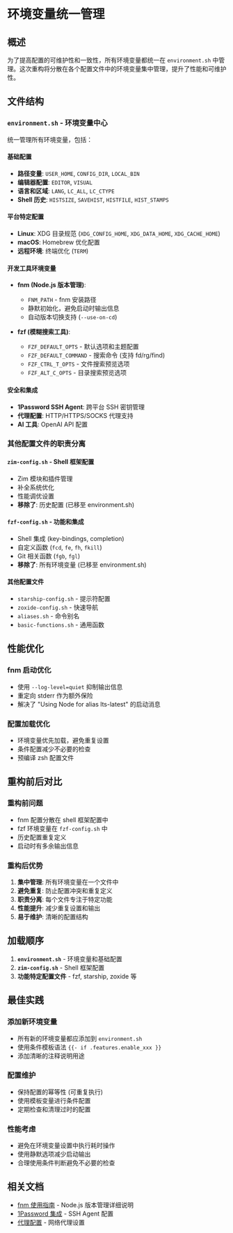 # 环境变量统一管理

## 概述

为了提高配置的可维护性和一致性，所有环境变量都统一在 `environment.sh` 中管理。这次重构将分散在各个配置文件中的环境变量集中管理，提升了性能和可维护性。

## 文件结构

### `environment.sh` - 环境变量中心
统一管理所有环境变量，包括：

#### 基础配置
- **路径变量**: `USER_HOME`, `CONFIG_DIR`, `LOCAL_BIN`
- **编辑器配置**: `EDITOR`, `VISUAL`
- **语言和区域**: `LANG`, `LC_ALL`, `LC_CTYPE`
- **Shell 历史**: `HISTSIZE`, `SAVEHIST`, `HISTFILE`, `HIST_STAMPS`

#### 平台特定配置
- **Linux**: XDG 目录规范 (`XDG_CONFIG_HOME`, `XDG_DATA_HOME`, `XDG_CACHE_HOME`)
- **macOS**: Homebrew 优化配置
- **远程环境**: 终端优化 (`TERM`)

#### 开发工具环境变量
- **fnm (Node.js 版本管理)**:
  - `FNM_PATH` - fnm 安装路径
  - 静默初始化，避免启动时输出信息
  - 自动版本切换支持 (`--use-on-cd`)
  
- **fzf (模糊搜索工具)**:
  - `FZF_DEFAULT_OPTS` - 默认选项和主题配置
  - `FZF_DEFAULT_COMMAND` - 搜索命令 (支持 fd/rg/find)
  - `FZF_CTRL_T_OPTS` - 文件搜索预览选项
  - `FZF_ALT_C_OPTS` - 目录搜索预览选项

#### 安全和集成
- **1Password SSH Agent**: 跨平台 SSH 密钥管理
- **代理配置**: HTTP/HTTPS/SOCKS 代理支持
- **AI 工具**: OpenAI API 配置

### 其他配置文件的职责分离

#### `zim-config.sh` - Shell 框架配置
- Zim 模块和插件管理
- 补全系统优化
- 性能调优设置
- **移除了**: 历史配置 (已移至 environment.sh)

#### `fzf-config.sh` - 功能和集成
- Shell 集成 (key-bindings, completion)
- 自定义函数 (`fcd`, `fe`, `fh`, `fkill`)
- Git 相关函数 (`fgb`, `fgl`)
- **移除了**: 所有环境变量 (已移至 environment.sh)

#### 其他配置文件
- `starship-config.sh` - 提示符配置
- `zoxide-config.sh` - 快速导航
- `aliases.sh` - 命令别名
- `basic-functions.sh` - 通用函数

## 性能优化

### fnm 启动优化
- 使用 `--log-level=quiet` 抑制输出信息
- 重定向 stderr 作为额外保险
- 解决了 "Using Node for alias lts-latest" 的启动消息

### 配置加载优化
- 环境变量优先加载，避免重复设置
- 条件配置减少不必要的检查
- 预编译 zsh 配置文件

## 重构前后对比

### 重构前问题
- fnm 配置分散在 shell 框架配置中
- fzf 环境变量在 `fzf-config.sh` 中
- 历史配置重复定义
- 启动时有多余输出信息

### 重构后优势
1. **集中管理**: 所有环境变量在一个文件中
2. **避免重复**: 防止配置冲突和重复定义
3. **职责分离**: 每个文件专注于特定功能
4. **性能提升**: 减少重复设置和输出
5. **易于维护**: 清晰的配置结构

## 加载顺序

1. **`environment.sh`** - 环境变量和基础配置
2. **`zim-config.sh`** - Shell 框架配置
3. **功能特定配置文件** - fzf, starship, zoxide 等

## 最佳实践

### 添加新环境变量
- 所有新的环境变量都应添加到 `environment.sh`
- 使用条件模板语法 `{{- if .features.enable_xxx }}`
- 添加清晰的注释说明用途

### 配置维护
- 保持配置的幂等性 (可重复执行)
- 使用模板变量进行条件配置
- 定期检查和清理过时的配置

### 性能考虑
- 避免在环境变量设置中执行耗时操作
- 使用静默选项减少启动输出
- 合理使用条件判断避免不必要的检查

## 相关文档

- [fnm 使用指南](./fnm-usage.md) - Node.js 版本管理详细说明
- [1Password 集成](./1password-integration.md) - SSH Agent 配置
- [代理配置](./proxy-configuration.md) - 网络代理设置